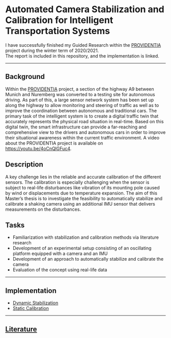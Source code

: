 # Automated Camera Stabilization and Calibration for Intelligent Transportation Systems
I have successfully finished my Guided Research within the [PROVIDENTIA](https://www.bmvi.de/SharedDocs/DE/Artikel/DG/AVF-projekte/providentia-plusplus.html) project during the winter term of 2020/2021.  
The report is included in this repository, and the implementation is linked.

***

## Background
Within the [PROVIDENTIA](https://www.bmvi.de/SharedDocs/DE/Artikel/DG/AVF-projekte/providentia-plusplus.html) project, a section of the highway A9 between Munich and Nuremberg was converted to a testing site for autonomous driving.
As part of this, a large sensor network system has been set up along the highway to allow monitoring and steering of traffic as well as to improve the coordination between autonomous and traditional cars.
The primary task of the intelligent system is to create a digital traffic twin that accurately represents the physical road situation in real-time.
Based on this digital twin, the smart infrastructure can provide a far-reaching and comprehensive view to the drivers and autonomous cars in order to improve their situational awareness within the current traffic environment.
A video about the PROVIDENTIA project is available on https://youtu.be/4oCnQlGFuc4.

## Description
A key challenge lies in the reliable and accurate calibration of the different sensors.
The calibration is especially challenging when the sensor is subject to real-life disturbances like vibration of its mounting pole caused by wind or displacements due to temperature expansion.
The aim of this Master’s thesis is to investigate the feasibility to automatically stabilize and calibrate a shaking camera using an additional IMU sensor that delivers measurements on the disturbances.

## Tasks
- Familiarization with stabilization and calibration methods via literature research
- Development of an experimental setup consisting of an oscillating platform equipped with a camera and an IMU
- Development of an approach to automatically stabilize and calibrate the camera
- Evaluation of the concept using real-life data

***

## Implementation
- [Dynamic Stabilization](https://github.com/Brucknem/DynamicStabilization)
- [Static Calibration](https://github.com/Brucknem/StaticCalibration)

***

## [Literature](https://github.com/Brucknem/StaticCalibration)
